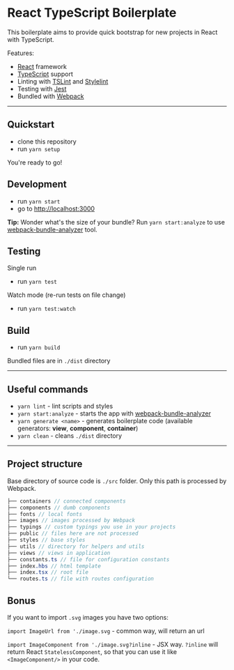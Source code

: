 # React TypeScript Boilerplate

This boilerplate aims to provide quick bootstrap for new projects in React with TypeScript.

Features:
* [React][react] framework
* [TypeScript][typescript] support
* Linting with [TSLint][tslint] and [Stylelint][stylelint]
* Testing with [Jest][jest]
* Bundled with [Webpack][webpack]

---

## Quickstart

* clone this repository
* run `yarn setup`

You're ready to go!

## Development

* run `yarn start`
* go to [http://localhost:3000](http://localhost:3000)

**Tip:**
Wonder what's the size of your bundle? Run `yarn start:analyze` to use [webpack-bundle-analyzer](https://github.com/webpack-contrib/webpack-bundle-analyzer) tool.

## Testing

Single run
* run `yarn test`

Watch mode (re-run tests on file change)
* run `yarn test:watch`

## Build

* run `yarn build`

Bundled files are in `./dist` directory

---

## Useful commands

* `yarn lint` - lint scripts and styles
* `yarn start:analyze` - starts the app with [webpack-bundle-analyzer](https://github.com/webpack-contrib/webpack-bundle-analyzer)
* `yarn generate <name>` - generates boilerplate code (available generators: **view**, **component**, **container**)
* `yarn clean` - cleans `./dist` directory

---

## Project structure

Base directory of source code is `./src` folder. Only this path is processed by Webpack.

```scss
├── containers // connected components
├── components // dumb components
├── fonts // local fonts
├── images // images processed by Webpack
├── typings // custom typings you use in your projects
├── public // files here are not processed
├── styles // base styles
├── utils // directory for helpers and utils
├── views // views in application
├── constants.ts // file for configuration constants
├── index.hbs // html template
├── index.tsx // root file
└── routes.ts // file with routes configuration
```

## Bonus

If you want to import `.svg` images you have two options:

`import ImageUrl from './image.svg` - common way, will return an url

`import ImageComponent from './image.svg?inline` - JSX way.
`?inline` will return React `StatelessComponent`, so that you can use it like `<ImageComponent/>` in your code.

[react]: https://reactjs.org/
[svgr]: https://github.com/smooth-code/svgr
[typescript]: https://www.typescriptlang.org/
[tslint]: https://palantir.github.io/tslint/
[stylelint]: https://github.com/stylelint/stylelint
[jest]: https://facebook.github.io/jest/
[webpack]: https://webpack.js.org/
